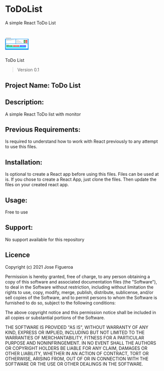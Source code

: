 # ToDoList
A simple React ToDo List

<h1><img src="https://github.com/JoeEnrique/ToDoList/blob/main/todolistlogo.png" alt="React ToDo List" width="15%"></h1>

ToDo List
> Version 0.1


## Project Name: ToDo List

## Description:
A simple React ToDo list with monitor 

## Previous Requirements:
Is required to understand how to work with React previously to any attempt to use this files.

## Installation:
Is optional to create a React app before using this files.
Files can be used at is.
If you chose to create a React App, just clone the files.
Then update the files on your created react app.

## Usage:
Free to use

## Support:
No support available for this repository

## Licence
Copyright (c) 2021 Jose Figueroa

Permission is hereby granted, free of charge, to any person obtaining a copy of this software and associated documentation files (the "Software"), to deal in the Software without restriction, including without limitation the rights to use, copy, modify, merge, publish, distribute, sublicense, and/or sell copies of the Software, and to permit persons to whom the Software is furnished to do so, subject to the following conditions:

The above copyright notice and this permission notice shall be included in all copies or substantial portions of the Software.

THE SOFTWARE IS PROVIDED "AS IS", WITHOUT WARRANTY OF ANY KIND, EXPRESS OR IMPLIED, INCLUDING BUT NOT LIMITED TO THE WARRANTIES OF MERCHANTABILITY, FITNESS FOR A PARTICULAR PURPOSE AND NONINFRINGEMENT. IN NO EVENT SHALL THE AUTHORS OR COPYRIGHT HOLDERS BE LIABLE FOR ANY CLAIM, DAMAGES OR OTHER LIABILITY, WHETHER IN AN ACTION OF CONTRACT, TORT OR OTHERWISE, ARISING FROM, OUT OF OR IN CONNECTION WITH THE SOFTWARE OR THE USE OR OTHER DEALINGS IN THE SOFTWARE.

